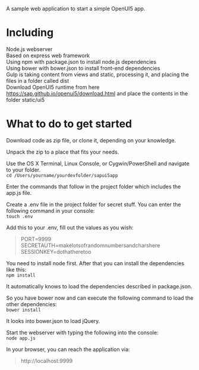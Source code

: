 A sample web application to start a simple OpenUI5 app.

Including
===
Node.js webserver  
Based on express web framework  
Using npm with package.json to install node.js dependencies  
Using bower with bower.json to install front-end dependencies  
Gulp is taking content from views and static, processing it, and placing the files in a folder called dist  
Download OpenUI5 runtime from here https://sap.github.io/openui5/download.html and place the contents in the folder static/ui5  

What to do to get started
===
Download code as zip file, or clone it, depending on your knowledge.  

Unpack the zip to a place that fits your needs.  

Use the OS X Terminal, Linux Console, or Cygwin/PowerShell and navigate to your folder.  
```cd /Users/yourname/yourdevfolder/sapui5app```

Enter the commands that follow in the project folder which includes the app.js file.  

Create a .env file in the project folder for secret stuff. You can enter the following command in your console:  
```touch .env```

Add this to your .env, fill out the values as you wish:  
>PORT=9999  
>SECRETAUTH=makelotsofrandomnumbersandcharshere  
>SESSIONKEY=dothatheretoo

You need to install node first. After that you can install the dependencies like this:  
```npm install```

It automatically knows to load the dependencies described in package.json.  

So you have bower now and can execute the following command to load the other dependencies:  
```bower install```

It looks into bower.json to load jQuery.  

Start the webserver with typing the following into the console:  
```node app.js```

In your browser, you can reach the application via:  
>http://localhost:9999
